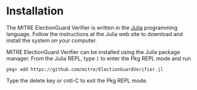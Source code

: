 # Installation

The MITRE ElectionGuard Verifier is written in the
[Julia](https://julialang.org/) programming language.  Follow the
instructions at the Julia web site to download and install the system
on your computer.

MITRE ElectionGuard Verifier can be installed using the Julia package
manager. From the Julia REPL, type `]` to enter the Pkg REPL mode and
run

```
pkg> add https://github.com/mitre/ElectionGuardVerifier.jl
```

Type the delete key or cntl-C to exit the Pkg REPL mode.
